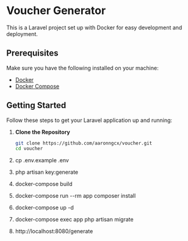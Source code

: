 # Voucher Generator

This is a Laravel project set up with Docker for easy development and deployment.

## Prerequisites

Make sure you have the following installed on your machine:

- [Docker](https://www.docker.com/)
- [Docker Compose](https://docs.docker.com/compose/)

## Getting Started

Follow these steps to get your Laravel application up and running:

1. **Clone the Repository**
   ```bash
   git clone https://github.com/aaronngcx/voucher.git
   cd voucher

2. cp .env.example .env

3. php artisan key:generate

4. docker-compose build

5. docker-compose run --rm app composer install

6. docker-compose up -d

7. docker-compose exec app php artisan migrate

8. http://localhost:8080/generate
